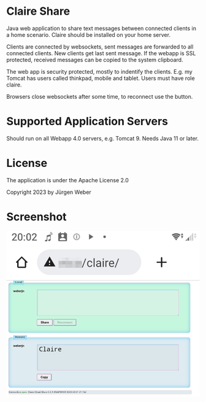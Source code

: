 # Claire Share

Java web application to share text messages between connected clients in a home scenario. Claire should be installed on your home server.

Clients are connected by websockets, sent messages are forwarded to all connected clients. New clients get last sent message. If the webapp is SSL protected, received messages can be copied to the system clipboard.

The web app is security protected, mostly to indentify the clients. E.g. my Tomcat has users called thinkpad, mobile and tablet. Users must have role claire.

Browsers close websockets after some time, to reconnect use the button.

# Supported Application Servers

Should run on all Webapp 4.0 servers, e.g. Tomcat 9. Needs Java 11 or later.

# License

The application is under the Apache License 2.0

Copyright 2023 by Jürgen Weber

# Screenshot

![curlWebManager](doc/claire.png?raw=true)



